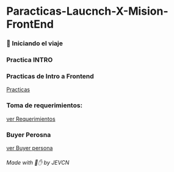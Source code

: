 # Paracticas-Laucnch-X-Mision-FrontEnd

### :rocket: Iniciando el viaje 
### Practica INTRO


### Practicas de Intro a Frontend
[Practicas](https://github.com/JoseEduardoVelazquezCN/MisionFrontEnd/blob/main/01%20-%20INTRO/practicas/README.md#practicas-de-intro-a-frontend)

### Toma de requerimientos:
[ver Requerimientos]()

### Buyer Perosna
[ver Buyer persona]()



###### Made with :bone::raised_hand: by JEVCN
